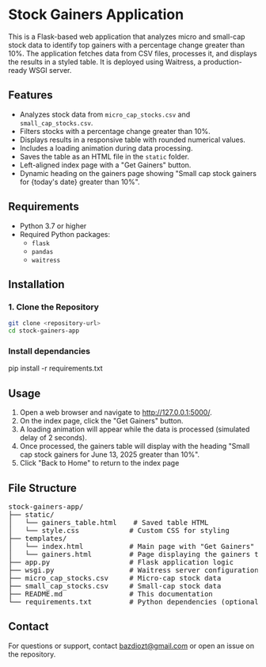 # Stock Gainers Application

This is a Flask-based web application that analyzes micro and small-cap stock data to identify top gainers with a percentage change greater than 10%. The application fetches data from CSV files, processes it, and displays the results in a styled table. It is deployed using Waitress, a production-ready WSGI server.

## Features
- Analyzes stock data from `micro_cap_stocks.csv` and `small_cap_stocks.csv`.
- Filters stocks with a percentage change greater than 10%.
- Displays results in a responsive table with rounded numerical values.
- Includes a loading animation during data processing.
- Saves the table as an HTML file in the `static` folder.
- Left-aligned index page with a "Get Gainers" button.
- Dynamic heading on the gainers page showing "Small cap stock gainers for {today's date} greater than 10%".

## Requirements
- Python 3.7 or higher
- Required Python packages:
  - `flask`
  - `pandas`
  - `waitress`

## Installation

### 1. Clone the Repository
```bash
git clone <repository-url>
cd stock-gainers-app
```

### Install dependancies
pip install -r requirements.txt


## Usage
1. Open a web browser and navigate to http://127.0.0.1:5000/.
2. On the index page, click the "Get Gainers" button.
3. A loading animation will appear while the data is processed (simulated delay of 2 seconds).
4. Once processed, the gainers table will display with the heading "Small cap stock gainers for June 13, 2025 greater than 10%".
5. Click "Back to Home" to return to the index page

## File Structure 

<pre>
stock-gainers-app/
├── static/
│   └── gainers_table.html    # Saved table HTML
│   └── style.css            # Custom CSS for styling
├── templates/
│   └── index.html           # Main page with "Get Gainers" button
│   └── gainers.html         # Page displaying the gainers table
├── app.py                   # Flask application logic
├── wsgi.py                  # Waitress server configuration
├── micro_cap_stocks.csv     # Micro-cap stock data
├── small_cap_stocks.csv     # Small-cap stock data
├── README.md                # This documentation
└── requirements.txt         # Python dependencies (optional)
</pre>

## Contact
For questions or support, contact bazdiozt@gmail.com or open an issue on the repository.
